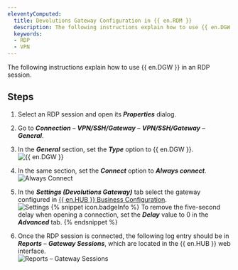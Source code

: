 ```yaml
---
eleventyComputed:
  title: Devolutions Gateway Configuration in {{ en.RDM }}
  description: The following instructions explain how to use {{ en.DGW }} in an RDP session.
  keywords:
  - RDP
  - VPN
---
```

The following instructions explain how to use {{ en.DGW }} in an RDP session. 

## Steps 

1. Select an RDP session and open its ***Properties*** dialog. 
1. Go to ***Connection*** – ***VPN/SSH/Gateway*** – ***VPN/SSH/Gateway*** – ***General***.
1. In the ***General*** section, set the ***Type*** option to {{ en.DGW }}.  
![{{ en.DGW }}](https://webdevolutions.azureedge.net/docs/en/hub/DGW0008.png) 
1. In the same section, set the ***Connect*** option to ***Always connect***.  
![Always Connect](https://webdevolutions.azureedge.net/docs/en/hub/DGW0009.png) 
1. In the ***Settings (Devolutions Gateway)*** tab select the gateway configured in [{{ en.HUB }} Business Configuration](/hub/dgw/hub-business-configuration/).  
![Settings](https://webdevolutions.azureedge.net/docs/en/hub/DGW0007.png) 
{% snippet icon.badgeInfo %}
To remove the five-second delay when opening a connection, set the ***Delay*** value to 0 in the ***Advanced*** tab.
{% endsnippet %}  

6. Once the RDP session is connected, the following log entry should be in ***Reports*** – ***Gateway Sessions***, which are located in the {{ en.HUB }} web interface.  
![Reports – Gateway Sessions](https://webdevolutions.azureedge.net/docs/en/hub/DGW0052.png) 
